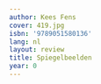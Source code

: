 ```yaml
---
author: Kees Fens
cover: 419.jpg
isbn: '9789051580136'
lang: nl
layout: review
title: Spiegelbeelden
year: 0
---
```


